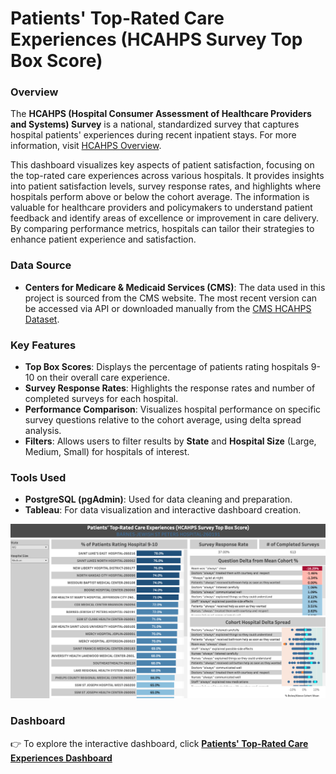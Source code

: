 # Patients' Top-Rated Care Experiences (HCAHPS Survey Top Box Score)

### Overview
The **HCAHPS (Hospital Consumer Assessment of Healthcare Providers and Systems) Survey** is a national, standardized survey that captures hospital patients' experiences during recent inpatient stays. For more information, visit [HCAHPS Overview](https://www.cms.gov/medicare/quality/initiatives/hospital-quality-initiative/hcahps-patients-perspectives-care-survey).

This dashboard visualizes key aspects of patient satisfaction, focusing on the top-rated care experiences across various hospitals. It provides insights into patient satisfaction levels, survey response rates, and highlights where hospitals perform above or below the cohort average. The information is valuable for healthcare providers and policymakers to understand patient feedback and identify areas of excellence or improvement in care delivery. By comparing performance metrics, hospitals can tailor their strategies to enhance patient experience and satisfaction.  

### Data Source
- **Centers for Medicare & Medicaid Services (CMS)**: The data used in this project is sourced from the CMS website. The most recent version can be accessed via API or downloaded manually from the [CMS HCAHPS Dataset](https://data.cms.gov/provider-data/dataset/dgck-syfz#data-table).

### Key Features
- **Top Box Scores**: Displays the percentage of patients rating hospitals 9-10 on their overall care experience.
- **Survey Response Rates**: Highlights the response rates and number of completed surveys for each hospital.
- **Performance Comparison**: Visualizes hospital performance on specific survey questions relative to the cohort average, using delta spread analysis.
- **Filters**: Allows users to filter results by **State** and **Hospital Size** (Large, Medium, Small) for hospitals of interest.

### Tools Used
- **PostgreSQL (pgAdmin)**: Used for data cleaning and preparation.
- **Tableau**: For data visualization and interactive dashboard creation.

![Patients' Top-Rated Care Experiences](https://raw.githubusercontent.com/Benjamin2009/Benjamin2009.github.io/master/images/Patients%20Top-Rated%20Care%20Experiences.png)

### Dashboard
👉 To explore the interactive dashboard, click [**Patients' Top-Rated Care Experiences Dashboard**](https://public.tableau.com/app/profile/ben.zhang1936/viz/PatientsTop-RatedCareExperiences/HCAHPSDashboard?publish=yes)
